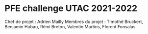 # PFE challenge UTAC 2021-2022

Chef de projet : Adrien Mailly
Membres du projet : Timothé Bruckert, Benjamin Hubau, Rémi Breton, Valentin Martins, Florent Fonsalas


